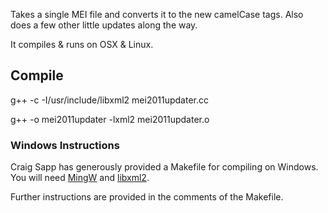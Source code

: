 Takes a single MEI file and converts it to the new camelCase tags. Also does a few other little updates along the way.

It compiles & runs on OSX & Linux.

## Compile

g++ -c -I/usr/include/libxml2 mei2011updater.cc

g++ -o mei2011updater -lxml2 mei2011updater.o

### Windows Instructions

Craig Sapp has generously provided a Makefile for compiling on Windows. You will need [MingW](http://www.mingw.org/) and [libxml2](http://xmlsoft.org/).

Further instructions are provided in the comments of the Makefile.
